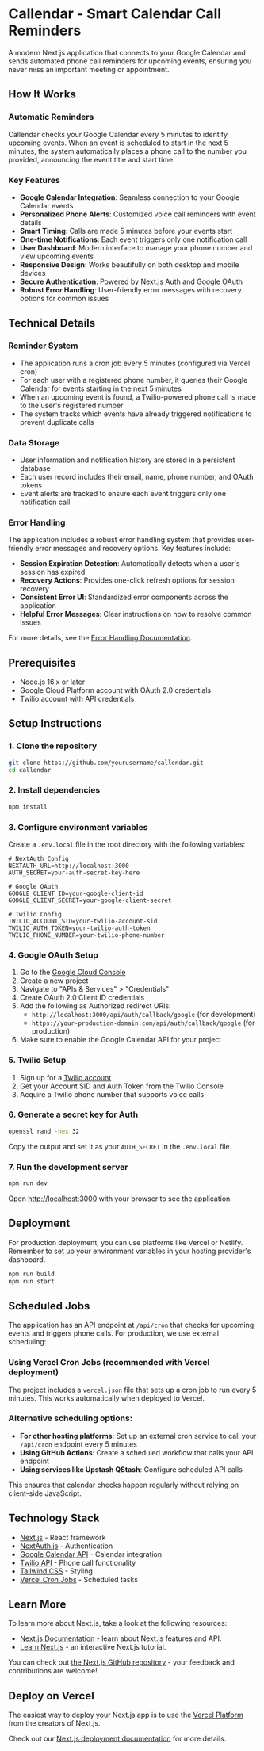# Callendar - Smart Calendar Call Reminders

A modern Next.js application that connects to your Google Calendar and sends automated phone call reminders for upcoming events, ensuring you never miss an important meeting or appointment.

## How It Works

### Automatic Reminders

Callendar checks your Google Calendar every 5 minutes to identify upcoming events. When an event is scheduled to start in the next 5 minutes, the system automatically places a phone call to the number you provided, announcing the event title and start time.

### Key Features

- **Google Calendar Integration**: Seamless connection to your Google Calendar events
- **Personalized Phone Alerts**: Customized voice call reminders with event details
- **Smart Timing**: Calls are made 5 minutes before your events start
- **One-time Notifications**: Each event triggers only one notification call
- **User Dashboard**: Modern interface to manage your phone number and view upcoming events
- **Responsive Design**: Works beautifully on both desktop and mobile devices
- **Secure Authentication**: Powered by Next.js Auth and Google OAuth
- **Robust Error Handling**: User-friendly error messages with recovery options for common issues

## Technical Details

### Reminder System

- The application runs a cron job every 5 minutes (configured via Vercel cron)
- For each user with a registered phone number, it queries their Google Calendar for events starting in the next 5 minutes
- When an upcoming event is found, a Twilio-powered phone call is made to the user's registered number
- The system tracks which events have already triggered notifications to prevent duplicate calls

### Data Storage

- User information and notification history are stored in a persistent database
- Each user record includes their email, name, phone number, and OAuth tokens
- Event alerts are tracked to ensure each event triggers only one notification call

### Error Handling

The application includes a robust error handling system that provides user-friendly error messages and recovery options. Key features include:

- **Session Expiration Detection**: Automatically detects when a user's session has expired
- **Recovery Actions**: Provides one-click refresh options for session recovery
- **Consistent Error UI**: Standardized error components across the application
- **Helpful Error Messages**: Clear instructions on how to resolve common issues

For more details, see the [Error Handling Documentation](docs/error-handling.md).

## Prerequisites

- Node.js 16.x or later
- Google Cloud Platform account with OAuth 2.0 credentials
- Twilio account with API credentials

## Setup Instructions

### 1. Clone the repository

```bash
git clone https://github.com/yourusername/callendar.git
cd callendar
```

### 2. Install dependencies

```bash
npm install
```

### 3. Configure environment variables

Create a `.env.local` file in the root directory with the following variables:

```
# NextAuth Config
NEXTAUTH_URL=http://localhost:3000
AUTH_SECRET=your-auth-secret-key-here

# Google OAuth
GOOGLE_CLIENT_ID=your-google-client-id
GOOGLE_CLIENT_SECRET=your-google-client-secret

# Twilio Config
TWILIO_ACCOUNT_SID=your-twilio-account-sid
TWILIO_AUTH_TOKEN=your-twilio-auth-token
TWILIO_PHONE_NUMBER=your-twilio-phone-number
```

### 4. Google OAuth Setup

1. Go to the [Google Cloud Console](https://console.cloud.google.com/)
2. Create a new project
3. Navigate to "APIs & Services" > "Credentials"
4. Create OAuth 2.0 Client ID credentials
5. Add the following as Authorized redirect URIs:
   - `http://localhost:3000/api/auth/callback/google` (for development)
   - `https://your-production-domain.com/api/auth/callback/google` (for production)
6. Make sure to enable the Google Calendar API for your project

### 5. Twilio Setup

1. Sign up for a [Twilio account](https://www.twilio.com/try-twilio)
2. Get your Account SID and Auth Token from the Twilio Console
3. Acquire a Twilio phone number that supports voice calls

### 6. Generate a secret key for Auth

```bash
openssl rand -hex 32
```

Copy the output and set it as your `AUTH_SECRET` in the `.env.local` file.

### 7. Run the development server

```bash
npm run dev
```

Open [http://localhost:3000](http://localhost:3000) with your browser to see the application.

## Deployment

For production deployment, you can use platforms like Vercel or Netlify. Remember to set up your environment variables in your hosting provider's dashboard.

```bash
npm run build
npm run start
```

## Scheduled Jobs

The application has an API endpoint at `/api/cron` that checks for upcoming events and triggers phone calls. For production, we use external scheduling:

### Using Vercel Cron Jobs (recommended with Vercel deployment)
The project includes a `vercel.json` file that sets up a cron job to run every 5 minutes. This works automatically when deployed to Vercel.

### Alternative scheduling options:
- **For other hosting platforms**: Set up an external cron service to call your `/api/cron` endpoint every 5 minutes
- **Using GitHub Actions**: Create a scheduled workflow that calls your API endpoint
- **Using services like Upstash QStash**: Configure scheduled API calls

This ensures that calendar checks happen regularly without relying on client-side JavaScript.

## Technology Stack

- [Next.js](https://nextjs.org/) - React framework
- [NextAuth.js](https://next-auth.js.org/) - Authentication
- [Google Calendar API](https://developers.google.com/calendar) - Calendar integration
- [Twilio API](https://www.twilio.com/docs/voice) - Phone call functionality
- [Tailwind CSS](https://tailwindcss.com/) - Styling
- [Vercel Cron Jobs](https://vercel.com/docs/cron-jobs) - Scheduled tasks

## Learn More

To learn more about Next.js, take a look at the following resources:

- [Next.js Documentation](https://nextjs.org/docs) - learn about Next.js features and API.
- [Learn Next.js](https://nextjs.org/learn) - an interactive Next.js tutorial.

You can check out [the Next.js GitHub repository](https://github.com/vercel/next.js) - your feedback and contributions are welcome!

## Deploy on Vercel

The easiest way to deploy your Next.js app is to use the [Vercel Platform](https://vercel.com/new?utm_medium=default-template&filter=next.js&utm_source=create-next-app&utm_campaign=create-next-app-readme) from the creators of Next.js.

Check out our [Next.js deployment documentation](https://nextjs.org/docs/app/building-your-application/deploying) for more details.
